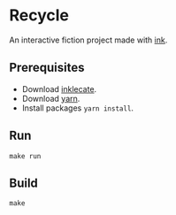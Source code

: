 # Recycle

An interactive fiction project made with [ink](https://github.com/inkle/ink).

## Prerequisites

- Download [inklecate](https://github.com/inkle/ink/releases).
- Download [yarn](https://yarnpkg.com/).
- Install packages `yarn install`.

## Run

```
make run
```

## Build

```
make
```
